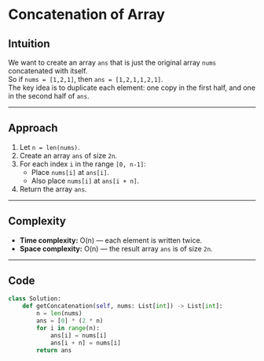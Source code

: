 # Concatenation of Array

## Intuition

We want to create an array `ans` that is just the original array `nums` concatenated with itself.  
So if `nums = [1,2,1]`, then `ans = [1,2,1,1,2,1]`.  
The key idea is to duplicate each element: one copy in the first half, and one in the second half of `ans`.

---

## Approach

1. Let `n = len(nums)`.
2. Create an array `ans` of size `2n`.
3. For each index `i` in the range `[0, n-1]`:
   - Place `nums[i]` at `ans[i]`.
   - Also place `nums[i]` at `ans[i + n]`.
4. Return the array `ans`.

---

## Complexity

- **Time complexity:** O(n) — each element is written twice.
- **Space complexity:** O(n) — the result array `ans` is of size `2n`.

---

## Code

```python
class Solution:
    def getConcatenation(self, nums: List[int]) -> List[int]:
        n = len(nums)
        ans = [0] * (2 * n)
        for i in range(n):
            ans[i] = nums[i]
            ans[i + n] = nums[i]
        return ans
```
